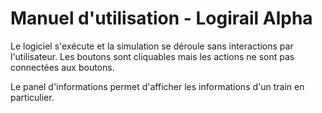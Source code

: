 # Manuel d'utilisation - Logirail Alpha

Le logiciel s'exécute et la simulation se déroule sans interactions par l'utilisateur.
Les boutons sont cliquables mais les actions ne sont pas connectées aux boutons.

Le panel d'informations permet d'afficher les informations d'un train en particulier.  

